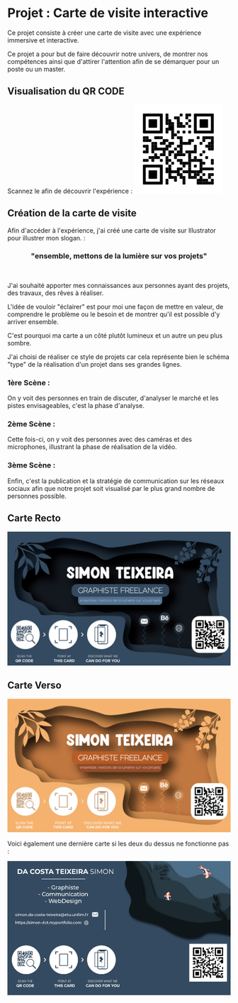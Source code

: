 # Projet : Carte de visite interactive

Ce projet consiste à créer une carte de visite avec une expérience immersive et interactive.

Ce projet a pour but de faire découvrir notre univers, de montrer nos compétences ainsi que d'attirer l'attention afin de se démarquer pour un poste ou un master.


## Visualisation du QR CODE
​Scannez le afin de découvrir l'expérience :
​![Preview QR Code"](/assets/QRcode.svg)

## Création de la carte de visite

Afin d'accéder à l'expérience, j'ai créé une carte de visite sur Illustrator pour illustrer mon slogan. :

 <h3 style="text-align: center"> "ensemble, mettons de la lumière sur vos projets" </h3>


<br/>

J'ai souhaité apporter mes connaissances aux personnes ayant des projets, des travaux, des rêves à réaliser.

L'idée de vouloir "éclairer" est pour moi une façon de mettre en valeur, de comprendre le problème ou le besoin et de montrer qu'il est possible d'y arriver ensemble.

C'est pourquoi ma carte a un côté plutôt lumineux et un autre un peu plus sombre.

J'ai choisi de réaliser ce style de projets car cela représente bien le schéma "type" de la réalisation d'un projet dans ses grandes lignes.

<h3 style="text-bold"> 1ère Scène : </h3> On y voit des personnes en train de discuter, d'analyser le marché et les pistes envisageables, c'est la phase d'analyse.

<h3 style="text-bold"> 2ème Scène : </h3> Cette fois-ci, on y voit des personnes avec des caméras et des microphones, illustrant la phase de réalisation de la vidéo.

<h3 style="text-bold"> 3ème Scène : </h3> Enfin, c'est la publication et la stratégie de communication sur les réseaux sociaux afin que notre projet soit visualisé par le plus grand nombre de personnes possible.


## Carte Recto

![Target Image](/assets/Carte%20de%20Viste%20;%20Recto.PNG)

## Carte Verso

![Target Image](/assets/Carte%20de%20Visite%20;%20Verso.PNG)

Voici également une dernière carte si les deux du dessus ne fonctionne pas : 

![Target Image](/assets/Last.png)
